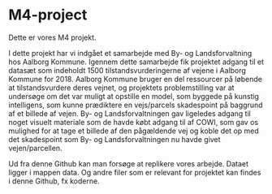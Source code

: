 # M4-project
 
Dette er vores M4 projekt.

I dette projekt har vi indgået et samarbejde med By- og Landsforvaltning hos Aalborg Kommune. Igennem dette samarbejde fik projektet adgang til et datasæt som indeholdt 1500 tilstandsvurderingerne af vejene i Aalborg Kommune for 2018. Aalborg Kommune bruger en del ressourcer på løbende at tilstandsvurdere deres vejnet, og projektets problemstilling var at undersøge om det var muligt at opstille en model, som byggede på kunstig intelligens, som kunne prædiktere en vejs/parcels skadespoint på baggrund af et billede af vejen. By- og Landsforvaltningen gav ligeledes adgang til noget visuelt materiale som de havde købt adgang til af COWI, som gav os mulighed for at tage et billede af den pågældende vej og koble det op med det skadespoint som By- og Landsforvaltningen nu havde givet vejen/parcellen. 

Ud fra denne Github kan man forsøge at replikere vores arbejde. Dataet ligger i mappen data. Og andre filer som er relevant for projektet kan findes i denne Github, fx koderne.     




